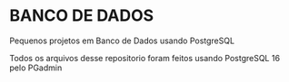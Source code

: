 # BANCO DE DADOS

Pequenos projetos em Banco de Dados usando PostgreSQL

Todos os arquivos desse repositorio foram feitos usando PostgreSQL 16 pelo PGadmin
